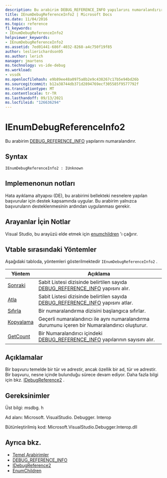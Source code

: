 ```yaml
---
description: Bu arabirim DEBUG_REFERENCE_INFO yapılarını numaralandırır.
title: IEnumDebugReferenceInfo2 | Microsoft Docs
ms.date: 11/04/2016
ms.topic: reference
f1_keywords:
- IEnumDebugReferenceInfo2
helpviewer_keywords:
- IEnumDebugReferenceInfo2
ms.assetid: 7ed01441-686f-4032-8268-a4c750f19f85
author: leslierichardson95
ms.author: lerich
manager: jmartens
ms.technology: vs-ide-debug
ms.workload:
- vssdk
ms.openlocfilehash: e9b89ee48a0975a8b2e9c438267c17b5e94bd26b
ms.sourcegitcommit: b12a38744db371d2894769ecf305585f9577792f
ms.translationtype: MT
ms.contentlocale: tr-TR
ms.lasthandoff: 09/13/2021
ms.locfileid: "126636294"
---
```

# <a name="ienumdebugreferenceinfo2"></a>IEnumDebugReferenceInfo2
Bu arabirim [DEBUG_REFERENCE_INFO](../../../extensibility/debugger/reference/debug-reference-info.md) yapılarını numaralandırır.

## <a name="syntax"></a>Syntax

```
IEnumDebugReferenceInfo2 : IUnknown
```

## <a name="notes-for-implementers"></a>Implemenonun notları
 Hata ayıklama altyapısı (DE), bu arabirimi bellekteki nesnelere yapılan başvurular için destek kapsamında uygular. Bu arabirim yalnızca başvuruların desteklenmesinin ardından uygulanması gerekir.

## <a name="notes-for-callers"></a>Arayanlar İçin Notlar
 Visual Studio, bu arayüzü elde etmek için [enumchildren](../../../extensibility/debugger/reference/idebugreference2-enumchildren.md) 'ı çağırır.

## <a name="methods-in-vtable-order"></a>Vtable sırasındaki Yöntemler
 Aşağıdaki tabloda, yöntemleri gösterilmektedir `IEnumDebugReferenceInfo2` .

|Yöntem|Açıklama|
|------------|-----------------|
|[Sonraki](../../../extensibility/debugger/reference/ienumdebugreferenceinfo2-next.md)|Sabit Listesi dizisinde belirtilen sayıda [DEBUG_REFERENCE_INFO](../../../extensibility/debugger/reference/debug-reference-info.md) yapısını alır.|
|[Atla](../../../extensibility/debugger/reference/ienumdebugreferenceinfo2-skip.md)|Sabit Listesi dizisinde belirtilen sayıda [DEBUG_REFERENCE_INFO](../../../extensibility/debugger/reference/debug-reference-info.md) yapısını atlar.|
|[Sıfırla](../../../extensibility/debugger/reference/ienumdebugreferenceinfo2-reset.md)|Bir numaralandırma dizisini başlangıca sıfırlar.|
|[Kopyalama](../../../extensibility/debugger/reference/ienumdebugreferenceinfo2-clone.md)|Geçerli numaralandırıcı ile aynı numaralandırma durumunu içeren bir Numaralandırıcı oluşturur.|
|[GetCount](../../../extensibility/debugger/reference/ienumdebugreferenceinfo2-getcount.md)|Bir Numaralandırıcı içindeki [DEBUG_REFERENCE_INFO](../../../extensibility/debugger/reference/debug-reference-info.md) yapılarının sayısını alır.|

## <a name="remarks"></a>Açıklamalar
 Bir başvuru temelde bir tür ve adrestir, ancak özellik bir ad, tür ve adrestir. Bir başvuru, nesne içinde bulunduğu sürece devam ediyor. Daha fazla bilgi için bkz. [IDebugReference2](../../../extensibility/debugger/reference/idebugreference2.md) .

## <a name="requirements"></a>Gereksinimler
 Üst bilgi: msdbg. h

 Ad alanı: Microsoft. VisualStudio. Debugger. Interop

 Bütünleştirilmiş kod: Microsoft.VisualStudio.Debugger.Interop.dll

## <a name="see-also"></a>Ayrıca bkz.
- [Temel Arabirimler](../../../extensibility/debugger/reference/core-interfaces.md)
- [DEBUG_REFERENCE_INFO](../../../extensibility/debugger/reference/debug-reference-info.md)
- [IDebugReference2](../../../extensibility/debugger/reference/idebugreference2.md)
- [EnumChildren](../../../extensibility/debugger/reference/idebugreference2-enumchildren.md)
